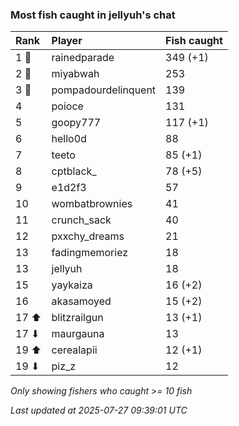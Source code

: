 ### Most fish caught in jellyuh's chat

| Rank  | Player              | Fish caught |
|:------|:--------------------|:------------|
| 1 🥇  | rainedparade        | 349 (+1)    |
| 2 🥈  | miyabwah            | 253         |
| 3 🥉  | pompadourdelinquent | 139         |
| 4     | poioce              | 131         |
| 5     | goopy777            | 117 (+1)    |
| 6     | hello0d             | 88          |
| 7     | teeto               | 85 (+1)     |
| 8     | cptblack_           | 78 (+5)     |
| 9     | e1d2f3              | 57          |
| 10    | wombatbrownies      | 41          |
| 11    | crunch_sack         | 40          |
| 12    | pxxchy_dreams       | 21          |
| 13    | fadingmemoriez      | 18          |
| 13    | jellyuh             | 18          |
| 15    | yaykaiza            | 16 (+2)     |
| 16    | akasamoyed          | 15 (+2)     |
| 17 ⬆  | blitzrailgun        | 13 (+1)     |
| 17 ⬇  | maurgauna           | 13          |
| 19 ⬆  | cerealapii          | 12 (+1)     |
| 19 ⬇  | piz_z               | 12          |

_Only showing fishers who caught >= 10 fish_

_Last updated at 2025-07-27 09:39:01 UTC_